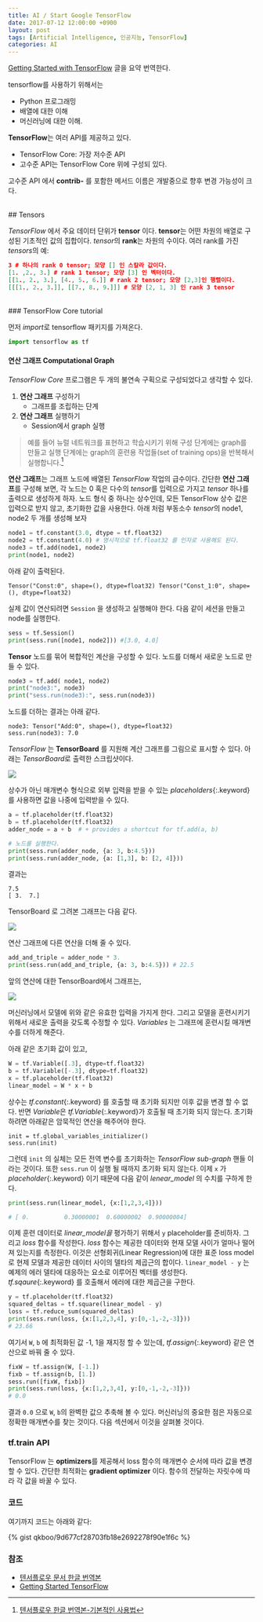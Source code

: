 ```yaml
---
title: AI / Start Google TensorFlow
date: 2017-07-12 12:00:00 +0900
layout: post
tags: [Artificial Intelligence, 인공지능, TensorFlow]
categories: AI
---
```


[Getting Started with TensorFlow](https://www.tensorflow.org/get_started/get_started) 글을 요약 번역한다.

tensorflow를 사용하기 위해서는
 - Python 프로그래밍
 - 배열에 대한 이해
 - 머신러닝에 대한 이해. 

**TensorFlow**는 여러 API를 제공하고 있다.
 - TensorFlow Core: 가장 저수준 API
 - 고수준 API는 TensorFlow Core 위에 구성되 있다.

고수준 API 에서 **contrib-** 를 포함한 메서드 이름은 개발중으로 향후 변경 가능성이 크다.

<br/>
## Tensors

*TensorFlow* 에서 주요 데이터 단위가 **tensor** 이다. **tensor**는 어떤 차원의 배열로 구성된 기초적인 값의 집합이다. *tensor*의 **rank**는 차원의 수이다. 여러 rank를 가진 *tensors*의 예:

```json
3 # 하나의 rank 0 tensor; 모양 [] 인 스칼라 값이다.
[1. ,2., 3.] # rank 1 tensor; 모양 [3] 인 벡터이다.
[[1., 2., 3.], [4., 5., 6.]] # rank 2 tensor; 모양 [2,3]인 행렬이다.
[[[1., 2., 3.]], [[7., 8., 9.]]] # 모양 [2, 1, 3] 인 rank 3 tensor
```


<br/>
### TensorFlow Core tutorial

먼저 *import*로 tensorflow 패키지를 가져온다.

```python
import tensorflow as tf
```

#### 연산 그래프 Computational Graph

*TensorFlow Core* 프로그램은 두 개의 불연속 구획으로 구성되었다고 생각할 수 있다.

1. **연산 그래프** 구성하기
   - 그래프를 조립하는 단계
2. **연산 그래프** 실행하기
   - Session에서 graph 실행

> 예를 들어 뉴럴 네트워크를 표현하고 학습시키기 위해 구성 단계에는 graph를 만들고 실행 단계에는 graph의 훈련용 작업들(set of training ops)을 반복해서 실행합니다.[^1]

**연산 그래프**는 그래프 노드에 배열된 *TensorFlow* 작업의 급수이다. 간단한 **연산 그래프**를 구성해 보면, 각 노드는 0 혹은 다수의 *tensor*를 입력으로 가지고 *tensor* 하나를 출력으로 생성하게 하자. 노드 형식 중 하나는 상수인데, 모든 TensorFlow 상수 값은 입력으로 받지 않고, 초기화한 값을 사용한다. 아래 처럼 부동소수 *tensor*의 node1, node2 두 개를 생성해 보자

```python
node1 = tf.constant(3.0, dtype = tf.float32)
node2 = tf.constant(4.0) # 명시적으로 tf.float32 를 인자로 사용해도 된다.
node3 = tf.add(node1, node2)
print(node1, node2)
```

아래 같이 출력된다.

```
Tensor("Const:0", shape=(), dtype=float32) Tensor("Const_1:0", shape=(), dtype=float32)
```

실제 값이 연산되려면 `Session` 을 생성하고 실행해야 한다. 다음 같이 세션을 만들고 node를 실행한다.

```python
sess = tf.Session()
print(sess.run([node1, node2])) #[3.0, 4.0]
```

**Tensor** 노드를 묶어 복합적인 계산을 구성할 수 있다. 노드를 더해서 새로운 노드로 만들 수 있다.

```python
node3 = tf.add( node1, node2)
print("node3:", node3)
print("sess.run(node3):", sess.run(node3))
```

노드를 더하는 결과는 아래 같다.

```
node3: Tensor("Add:0", shape=(), dtype=float32)
sess.run(node3): 7.0
```

*TensorFlow* 는 **TensorBoard** 를 지원해 계산 그래프를 그림으로 표시할 수 있다. 아래는 *TensorBoard*로 출력한 스크립샷이다.

![](https://www.tensorflow.org/images/getting_started_add.png)

상수가 아닌 매개변수 형식으로 외부 입력을 받을 수 있는 *placeholders*{:.keyword} 를 사용하면 값을 나중에 입력받을 수 있다.

```python
a = tf.placeholder(tf.float32)
b = tf.placeholder(tf.float32)
adder_node = a + b  # + provides a shortcut for tf.add(a, b)

# 노드를 실행한다.
print(sess.run(adder_node, {a: 3, b:4.5}))
print(sess.run(adder_node, {a: [1,3], b: [2, 4]}))
```

결과는 

```
7.5
[ 3.  7.]
```

TensorBoard 로 그려본 그래프는 다음 같다.

![](https://www.tensorflow.org/images/getting_started_adder.png)

연산 그래프에 다른 연산을 더해 줄 수 있다.

```python
add_and_triple = adder_node * 3.
print(sess.run(add_and_triple, {a: 3, b:4.5})) # 22.5
```


앞의 연산에 대한 TensorBoard에서 그래프는,

![](https://www.tensorflow.org/images/getting_started_triple.png)


머신러닝에서 모델에 위와 같은 유효한 입력을 가지게 한다. 그리고 모델을 훈련시키기 위해서 새로운 출력을 갖도록 수정할 수 있다. *Variables* 는 그래프에 훈련시킬 매개변수를 더하게 해준다.

아래 같은 초기화 값이 있고,

```python
W = tf.Variable([.3], dtype=tf.float32)
b = tf.Variable([-.3], dtype=tf.float32)
x = tf.placeholder(tf.float32)
linear_model = W * x + b
```

상수는 *tf.constant*{:.keyword} 를 호출할 때 초기화 되지만 이후 값을 변경 할 수 없다. 반면 *Variable*은 *tf.Variable*{:.keyword}가 호출될 때 초기화 되지 않는다. 초기화 하려면 아래같은 암묵적인 연산을 해주어야 한다.

```
init = tf.global_variables_initializer()
sess.run(init)
```

그런데 `init` 의 실체는 모든 전역 변수를 초기화하는 *TensorFlow sub-graph* 핸들 이라는 것이다. 또한 `sess.run` 이 실행 될 때까지 초기화 되지 않는다.
이제 `x` 가 *placeholder*{:.keyword} 이기 때문에 다음 같이 *lenear_model* 의 수치를 구하게 한다.

```python
print(sess.run(linear_model, {x:[1,2,3,4]}))

# [ 0.          0.30000001  0.60000002  0.90000004]
```

이제 훈련 데이터로 *linear_model을* 평가하기 위해서 `y` placeholder를 준비하자. 그리고 *loss* 함수를 작성한다.
*loss* 함수는 제공한 데이터와 현재 모델 사이가 얼마나 떨어져 있는지를 측정한다. 이것은 선형회귀(Linear Regression)에 대한 표준 loss model로 현제 모델과 제공한 데이터 사이의 델타의 제곱근의 합이다. `linear_model - y` 는 예제의 에러 델타에 대응하는 요소로 이루어진 벡터를 생성한다. *tf.sqaure*{:.keyword} 를 호출해서 에러에 대한 제곱근을 구한다.

```python
y = tf.placeholder(tf.float32)
squared_deltas = tf.square(linear_model - y)
loss = tf.reduce_sum(squared_deltas)
print(sess.run(loss, {x:[1,2,3,4], y:[0,-1,-2,-3]}))
# 23.66
```

여기서 `W`, `b` 에 최적화된 값 -1, 1을 재지정 할 수 있는데, *tf.assign*{:.keyword} 같은 연산으로 바꿔 줄 수 있다. 

```python
fixW = tf.assign(W, [-1.])
fixb = tf.assign(b, [1.])
sess.run([fixW, fixb])
print(sess.run(loss, {x:[1,2,3,4], y:[0,-1,-2,-3]}))
# 0.0
```

결과 `0.0` 으로 `W`, `b`의 완벽한 값으 추축해 볼 수 있다. 머신러닝의 중요한 점은 자동으로 정확한 매개변수를 찾는 것이다. 다음 섹션에서 이것을 살펴볼 것이다.


### tf.train API

TensorFlow 는 **optimizers**를 제공해서 loss 함수의 매개변수 순서에 따라 값을 변경할 수 있다. 간단한 최적화는 **gradient optimizer** 이다. 함수의 전달하는 자릿수에 따라 각 값을 바꿀 수 있다.


### 코드

여기까지 코드는 아래와 같다:

{% gist qkboo/9d677cf28703fb18e2692278f90e1f6c %}


### 참조

- [텐서플로우 문서 한글 번역본](https://www.gitbook.com/book/tensorflowkorea/tensorflow-kr)
- [Getting Started TensorFlow](https://www.tensorflow.org/get_started/get_started)

[^1]: [텐서플로우 한글 번역본-기본적인 사용법](https://tensorflowkorea.gitbooks.io/tensorflow-kr/content/g3doc/get_started/basic_usage.html)
